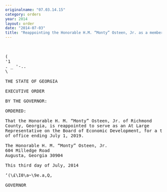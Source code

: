 ```yaml
---
originalname: "07.03.14.15"
category: orders
year: 2014
layout: order
date: "2014-07-03"
title: "Reappointing the Honorable H.M. “Monty” Osteen, Jr. as a member of the Board of Economic Development"
---
```

<pre>
 

(
'1
. _ '-..
\

THE STATE OF GEORGIA

EXECUTIVE ORDER

BY THE GOVERNOR:

ORDERED:

That the Honorable H. M. “Monty” Osteen, Jr. of Richmond
County, Georgia, is reappointed to serve as an At Large
Representative on the Board of Economic Development, for a term
of office ending July 1, 2019.

The Honorable H. M. “Monty” Osteen, Jr.
604 Milledge Road
Augusta, Georgia 30904

This third day of July, 2014

‘(\£\I0\a~\9e.a,Q,

GOVERNOR

</pre>
